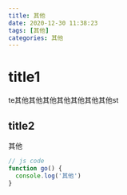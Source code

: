 ```yaml
---
title: 其他
date: 2020-12-30 11:38:23
tags: [其他]
categories: 其他
---
```


# title1

te其他其他其他其他其他其他其他st

## title2

其他

```js
// js code
function go() {
  console.log('其他')
}
```

